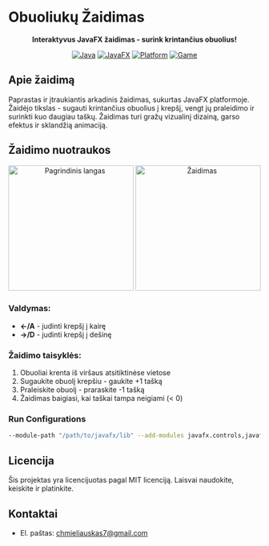 # Obuoliukų Žaidimas

<div align="center">
  <p><strong>Interaktyvus JavaFX žaidimas - surink krintančius obuolius!</strong></p>
  
  [![Java](https://img.shields.io/badge/Java-17+-orange.svg)](https://www.oracle.com/java/)
  [![JavaFX](https://img.shields.io/badge/JavaFX-17+-blue.svg)](https://openjfx.io/)
  [![Platform](https://img.shields.io/badge/Platform-Cross--Platform-green.svg)](https://www.java.com/)
  [![Game](https://img.shields.io/badge/Genre-Arcade-red.svg)](https://en.wikipedia.org/wiki/Arcade_game)
</div>

## Apie žaidimą

Paprastas ir įtraukiantis arkadinis žaidimas, sukurtas JavaFX platformoje. Žaidėjo tikslas - sugauti krintančius obuolius į krepšį, vengt jų praleidimo ir surinkti kuo daugiau taškų. Žaidimas turi gražų vizualinį dizainą, garso efektus ir sklandžią animaciją.

## Žaidimo nuotraukos

<div align="center">
  <img src="https://res.cloudinary.com/dknalmer3/image/upload/v1749507492/Screenshot_2025-06-10_011810_xb1djq.png" alt="Pagrindinis langas" width="250"/>
  <img src="https://res.cloudinary.com/dknalmer3/image/upload/v1749507511/Screenshot_2025-06-10_011827_k9p7jr.png" alt="Žaidimas" width="250"/>
</div>

### Valdymas:

- **←/A** - judinti krepšį į kairę
- **→/D** - judinti krepšį į dešinę

### Žaidimo taisyklės:

1. Obuoliai krenta iš viršaus atsitiktinėse vietose
2. Sugaukite obuolį krepšiu - gaukite +1 tašką
3. Praleiskite obuolį - praraskite -1 tašką
4. Žaidimas baigiasi, kai taškai tampa neigiami (< 0)

### Run Configurations

```bash
--module-path "/path/to/javafx/lib" --add-modules javafx.controls,javafx.fxml,javafx.media
```

## Licencija

Šis projektas yra licencijuotas pagal MIT licenciją. Laisvai naudokite, keiskite ir platinkite.

## Kontaktai

- El. paštas: chmieliauskas7@gmail.com

